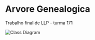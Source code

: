 # Arvore Genealogica
Trabalho final de LLP - turma 171

![Class Diagram](http://www.plantuml.com/plantuml/png/XLJRJiCm37tlLqJYfOZB3p0Xq0HY4aEJu0tnO19l2qgRAKcdYR5_nxcif9IMjzW-FZbs7DzO1yOrbIfaxT0iWIERwjePhL3W0gtU5uoTiJsyMsU0kmFRQYaO1yKR1MOsdvQdln52D-yAsGhThNADWJuYSDWsdX8WM2DqNiymMOWcy8REfyKXg-gXgQ0Ug6O9dsZkfLhhyjaPMQzOhIkSOorhVSv-k-2SqLLM0zCDiSJptwgKzFsDp7yZjcZaKd8m2p18OYtNPMBVz3AI4kh44uaPxaI8Ph9xG6gBPva944HpDSGJunui_QaFv6imdkWPTtg49uG3rjAfZqi54z4SnlJuQC9MW6Cy2v0ZF3vwR398mkM3CWKB5Jt5uEHRCCDF5312RhNXybzS-_XtD2P2J-LMgd9iabfjjW_xAPu-y4Up6cla4P5oU3Jx-4UwTH91rvxvRcT7M7sqau4x6vfR7B59fE_iIVwlWjtEMR3QSGbMLsZkea78JNhFp7nzyng2Oq_zSv8VVY9E2x3Hih6a8oJh-4i6Alr6uGgiPGyakjgtvhnHQpInhCuoopr-9r56N4HiSdcPf1Jjg-RELC_aw-8YtjRnn0kBxgeEwIboWxMWjVuD)

